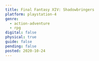 ```yaml
---
title: Final Fantasy XIV: Shadowbringers
platform: playstation-4
genre:
  - action-adventure
  - rpg
digital: false
physical: true
guide: false
pending: false
posted: 2020-10-24
---
```

